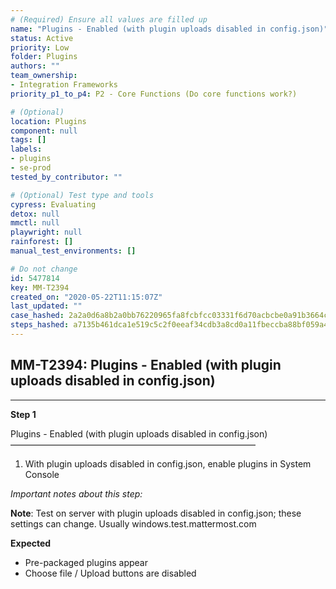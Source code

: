 ```yaml
---
# (Required) Ensure all values are filled up
name: "Plugins - Enabled (with plugin uploads disabled in config.json)"
status: Active
priority: Low
folder: Plugins
authors: ""
team_ownership:
- Integration Frameworks
priority_p1_to_p4: P2 - Core Functions (Do core functions work?)

# (Optional)
location: Plugins
component: null
tags: []
labels:
- plugins
- se-prod
tested_by_contributor: ""

# (Optional) Test type and tools
cypress: Evaluating
detox: null
mmctl: null
playwright: null
rainforest: []
manual_test_environments: []

# Do not change
id: 5477814
key: MM-T2394
created_on: "2020-05-22T11:15:07Z"
last_updated: ""
case_hashed: 2a2a0d6a8b2a0bb76220965fa8fcbfcc03331f6d70acbcbe0a91b3664c1567a0876f2e2b063bcfb429bc2a9286d1a794
steps_hashed: a7135b461dca1e519c5c2f0eeaf34cdb3a8cd0a11fbeccba88bf059a4e70ddb0976345ef792400c0779648dccb2c437a
---
```


<!-- (Auto-generated) Based on frontmatter's "key" and "name" -->

## MM-T2394: Plugins - Enabled (with plugin uploads disabled in config.json)

---

**Step 1**

Plugins - Enabled (with plugin uploads disabled in config.json)\
————————————————————————————

1. With plugin uploads disabled in config.json, enable plugins in System Console

_Important notes about this step:_

**Note**: Test on server with plugin uploads disabled in config.json; these settings can change. Usually windows.test.mattermost.com

**Expected**

- Pre-packaged plugins appear
- Choose file / Upload buttons are disabled
